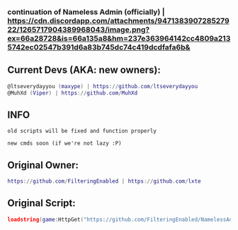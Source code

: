 ### continuation of Nameless Admin (officially) | https://cdn.discordapp.com/attachments/947138390728527922/1265717904389968043/image.png?ex=66a28728&is=66a135a8&hm=237e363964142cc4809a2135742ec02547b391d6a83b745dc74c419dcdfafa6b&

## Current Devs (AKA: new owners):
```lua
@ltseverydayyou (maxype) | https://github.com/ltseverydayyou
@MuhXd (Viper) | https://github.com/MuhXd
```


## INFO
```
old scripts will be fixed and function properly
```
```
new cmds soon (if we're not lazy :P)
```


## Original Owner: 
```lua
https://github.com/FilteringEnabled | https://github.com/lxte
```

## Original Script: 
```lua
loadstring(game:HttpGet("https://github.com/FilteringEnabled/NamelessAdmin/blob/main/Source?raw=true"))()
```
